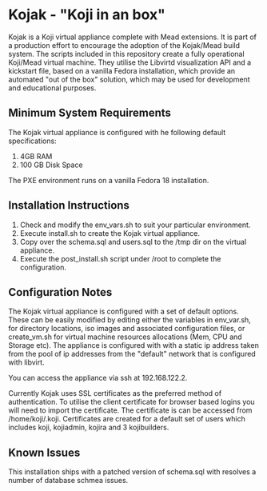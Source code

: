 Kojak - "Koji in an box"
========================

Kojak is a Koji virtual appliance complete with Mead extensions.  It is part of a production effort to encourage the
adoption of the Kojak/Mead build system.  The scripts included in this repository create a fully operational Koji/Mead
virtual machine.  They utilise the Libvirtd visualization API and a kickstart file, based on a vanilla
Fedora installation, which provide an automated "out of the box" solution, which may be used for development and
educational purposes.

Minimum System Requirements
---------------------------

The Kojak virtual appliance is configured with he following default specifications:

1. 4GB RAM
2. 100 GB Disk Space

The PXE environment runs on a vanilla Fedora 18 installation.

Installation Instructions
------------------------

1.  Check and modify the env_vars.sh to suit your particular environment.
2.  Execute install.sh to create the Kojak virtual appliance.
3.  Copy over the schema.sql and users.sql to the /tmp dir on the virtual appliance.
4.  Execute the post_install.sh script under /root to complete the configuration.

Configuration Notes
-------------------

The Kojak virtual appliance is configured with a set of default options.  These can be easily modified by editing either
the variables in env_var.sh, for directory locations, iso images and associated configuration files, or create_vm.sh for
virtual machine resources allocations (Mem, CPU and Storage etc).  The appliance is configured with with a static ip
address taken from the pool of ip addresses from the "default" network that is configured with libvirt.

You can access the appliance via ssh at 192.168.122.2.

Currently Kojak uses SSL certificates as the preferred method of authentication. To utilise the client certificate for
browser based logins you will need to import the certificate. The certificate is can be accessed from /home/koji/.koji.
Certificates are created for a default set of users which includes koji, kojiadmin, kojira and 3 kojibuilders.

Known Issues
------------

This installation ships with a patched version of schema.sql with resolves a number of database schmea issues.

